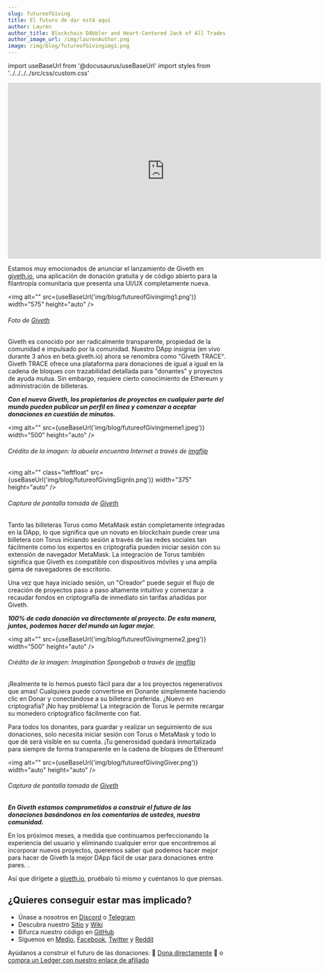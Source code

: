 ```yaml
---
slug: futureofGiving
title: El futuro de dar está aquí
author: Lauren
author_title: Blockchain DAbbler and Heart-Centered Jack of All Trades
author_image_url: /img/laurenAuthor.png
image: /img/blog/futureofGivingimg1.png
---
```

import useBaseUrl from '@docusaurus/useBaseUrl'
import styles from '../../../../src/css/custom.css'

<iframe width="720" height="405" src="https://www.youtube.com/embed/ASv420Vf3F8" title="YouTube video player" frameborder="0" allow="accelerometer; autoplay; clipboard-write; encrypted-media; gyroscope; picture-in-picture" allowfullscreen></iframe>

Estamos muy emocionados de anunciar el lanzamiento de Giveth en [giveth.io](https://giveth.io/), una aplicación de donación gratuita y de código abierto para la filantropía comunitaria que presenta una UI/UX completamente nueva.


<img alt="" src={useBaseUrl('img/blog/futureofGivingimg1.png')} width="575" height="auto" />

###### Foto de [Giveth](https://giveth.io/)

Giveth es conocido por ser radicalmente transparente, propiedad de la comunidad e impulsado por la comunidad. Nuestro DApp insignia (en vivo durante 3 años en beta.giveth.io) ahora se renombra como "Giveth TRACE". Giveth TRACE ofrece una plataforma para donaciones de igual a igual en la cadena de bloques con trazabilidad detallada para "donantes" y proyectos de ayuda mutua. Sin embargo, requiere cierto conocimiento de Ethereum y administración de billeteras.

**_Con el nuevo Giveth, los propietarios de proyectos en cualquier parte del mundo pueden publicar un perfil en línea y comenzar a aceptar donaciones en cuestión de minutos._**

<img alt="" src={useBaseUrl('img/blog/futureofGivingmeme1.jpeg')} width="500" height="auto" />

###### Crédito de la imagen: la abuela encuentra Internet a través de [imgflip](https://imgflip.com/)

<img alt="" class="leftfloat" src={useBaseUrl('img/blog/futureofGivingSignIn.png')} width="375" height="auto" />

###### Captura de pantalla tomada de [Giveth](https://giveth.io/)

Tanto las billeteras Torus como MetaMask están completamente integradas en la DApp, lo que significa que un novato en blockchain puede crear una billetera con Torus iniciando sesión a través de las redes sociales tan fácilmente como los expertos en criptografía pueden iniciar sesión con su extensión de navegador MetaMask. La integración de Torus también significa que Giveth es compatible con dispositivos móviles y una amplia gama de navegadores de escritorio.

Una vez que haya iniciado sesión, un "Creador" puede seguir el flujo de creación de proyectos paso a paso altamente intuitivo y comenzar a recaudar fondos en criptografía de inmediato sin tarifas añadidas por Giveth.

**_100% de cada donación va directamente al proyecto. De esta manera, juntos, podemos hacer del mundo un lugar mejor._**

<img alt="" src={useBaseUrl('img/blog/futureofGivingmeme2.jpeg')} width="500" height="auto" />

###### Crédito de la imagen: Imagination Spongebob a través de [imgflip](https://imgflip.com/)

¡Realmente te lo hemos puesto fácil para dar a los proyectos regenerativos que amas! Cualquiera puede convertirse en Donante simplemente haciendo clic en Donar y conectándose a su billetera preferida. ¿Nuevo en criptografía? ¡No hay problema! La integración de Torus le permite recargar su monedero criptográfico fácilmente con fiat.

Para todos los donantes, para guardar y realizar un seguimiento de sus donaciones, solo necesita iniciar sesión con Torus o MetaMask y todo lo que dé será visible en su cuenta. ¡Tu generosidad quedará inmortalizada para siempre de forma transparente en la cadena de bloques de Ethereum!

<img alt="" src={useBaseUrl('img/blog/futureofGivingGiver.png')} width="auto" height="auto" />

###### Captura de pantalla tomada de [Giveth](https://giveth.io/)

**_En Giveth estamos comprometidos a construir el futuro de las donaciones basándonos en los comentarios de ustedes, nuestra comunidad._**

En los próximos meses, a medida que continuamos perfeccionando la experiencia del usuario y eliminando cualquier error que encontremos al incorporar nuevos proyectos, queremos saber qué podemos hacer mejor para hacer de Giveth la mejor DApp fácil de usar para donaciones entre pares. .

Así que dirígete a [giveth.io](http://giveth.io), pruébalo tú mismo y cuéntanos lo que piensas.

## ¿Quieres conseguir estar mas implicado?

* Únase a nosotros en [Discord](https://discord.gg/JftjK8Un3z) o [Telegram](http://t.me/givethio)
* Descubra nuestro [Sitio](http://giveth.io/) y [Wiki](https://wiki.giveth.io/)
* Bifurca nuestro código en [GitHub](https://github.com/Giveth/)
* Síguenos en [Medio](http://medium.com/giveth/), [Facebook](https://www.facebook.com/givethio), [Twitter](http://twitter.com/givethio ) y [Reddit](https://www.reddit.com/r/giveth/)

Ayúdanos a construir el futuro de las donaciones: 🦄 [Dona directamente](http://donate.giveth.io/) 🦄 o [compra un Ledger con nuestro enlace de afiliado](https://www.ledgerwallet.com/products/ledger-nano-s?utm_source=&utm_medium=afiliado&utm_campaign=d663)